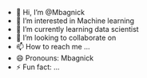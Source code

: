 - 👋 Hi, I’m @Mbagnick
- 👀 I’m interested in Machine learning
- 🌱 I’m currently learning data scientist
- 💞️ I’m looking to collaborate on 
- 📫 How to reach me ...
- 😄 Pronouns: Mbagnick
- ⚡ Fun fact: ...

<!---
Mbagnic/Mbagnic is a ✨ special ✨ repository because its `README.md` (this file) appears on your GitHub profile.
You can click the Preview link to take a look at your changes.
--->
